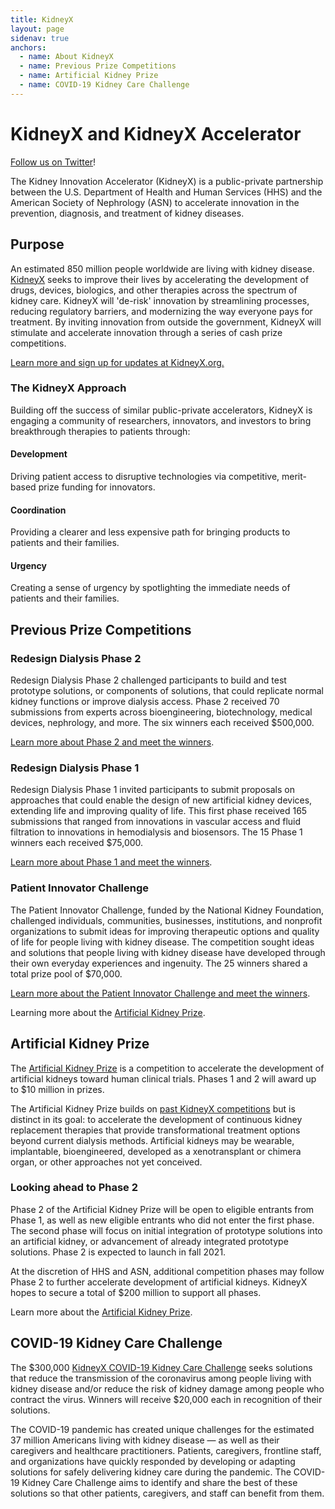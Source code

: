 ```yaml
---
title: KidneyX
layout: page
sidenav: true
anchors:
  - name: About KidneyX
  - name: Previous Prize Competitions
  - name: Artificial Kidney Prize
  - name: COVID-19 Kidney Care Challenge
---
```


# KidneyX and KidneyX Accelerator

[Follow us on Twitter](https://twitter.com/Kidney_X)!

The Kidney Innovation Accelerator (KidneyX) is a public-private partnership between the U.S. Department of Health and Human Services (HHS) and the American Society of Nephrology (ASN) to accelerate innovation in the prevention, diagnosis, and treatment of kidney diseases.

## Purpose

An estimated 850 million people worldwide are living with kidney disease. [KidneyX](https://www.kidneyx.org/) seeks to improve their lives by accelerating the development of drugs, devices, biologics, and other therapies across the spectrum of kidney care. KidneyX will 'de-risk' innovation by streamlining processes, reducing regulatory barriers, and modernizing the way everyone pays for treatment. By inviting innovation from outside the government, KidneyX will stimulate and accelerate innovation through a series of cash prize competitions.

[Learn more and sign up for updates at KidneyX.org.](http://www.kidneyx.org/)

### The KidneyX Approach

Building off the success of similar public-private accelerators, KidneyX is engaging a community of researchers, innovators, and investors to bring breakthrough therapies to patients through:

#### Development

Driving patient access to disruptive technologies via competitive, merit-based prize funding for innovators.

#### Coordination

Providing a clearer and less expensive path for bringing products to patients and their families.

#### Urgency

Creating a sense of urgency by spotlighting the immediate needs of patients and their families.

## Previous Prize Competitions

### Redesign Dialysis Phase 2

Redesign Dialysis Phase 2 challenged participants to build and test prototype solutions, or components of solutions, that could replicate normal kidney functions or improve dialysis access. Phase 2 received 70 submissions from experts across bioengineering, biotechnology, medical devices, nephrology, and more. The six winners each received $500,000.

[Learn more about Phase 2 and meet the winners](https://www.kidneyx.org/prizecompetitions/RedesignDialysisPhaseII).

### Redesign Dialysis Phase 1

Redesign Dialysis Phase 1 invited participants to submit proposals on approaches that could enable the design of new artificial kidney devices, extending life and improving quality of life. This first phase received 165 submissions that ranged from innovations in vascular access and fluid filtration to innovations in hemodialysis and biosensors. The 15 Phase 1 winners each received $75,000.

[Learn more about Phase 1 and meet the winners](https://www.kidneyx.org/PrizeCompetitions/PastCompetitions/redesigndialysisphase1).

### Patient Innovator Challenge

The Patient Innovator Challenge, funded by the National Kidney Foundation, challenged individuals, communities, businesses, institutions, and nonprofit organizations to submit ideas for improving therapeutic options and quality of life for people living with kidney disease. The competition sought ideas and solutions that people living with kidney disease have developed through their own everyday experiences and ingenuity. The 25 winners shared a total prize pool of $70,000.

[Learn more about the Patient Innovator Challenge and meet the winners](https://www.kidneyx.org/prizecompetitions/PatientInnovatorChallenge).

Learning more about the [Artificial Kidney Prize](https://akp.kidneyx.org/?utm_source=HHS&utm_medium=web-content&utm_campaign=launch).

## Artificial Kidney Prize

The [Artificial Kidney Prize](https://akp.kidneyx.org/?utm_source=HHS&utm_medium=web-content&utm_campaign=launch) is a competition to accelerate the development of artificial kidneys toward human clinical trials. Phases 1 and 2 will award up to $10 million in prizes.

The Artificial Kidney Prize builds on [past KidneyX competitions](https://www.hhs.gov/cto/initiatives/kidneyx/previous-prize-competitions/index.html?language=en) but is distinct in its goal: to accelerate the development of continuous kidney replacement therapies that provide transformational treatment options beyond current dialysis methods. Artificial kidneys may be wearable, implantable, bioengineered, developed as a xenotransplant or chimera organ, or other approaches not yet conceived.

### Looking ahead to Phase 2

Phase 2 of the Artificial Kidney Prize will be open to eligible entrants from Phase 1, as well as new eligible entrants who did not enter the first phase. The second phase will focus on initial integration of prototype solutions into an artificial kidney, or advancement of already integrated prototype solutions. Phase 2 is expected to launch in fall 2021.

At the discretion of HHS and ASN, additional competition phases may follow Phase 2 to further accelerate development of artificial kidneys. KidneyX hopes to secure a total of $200 million to support all phases.

Learn more about the [Artificial Kidney Prize](https://akp.kidneyx.org/?utm_source=HHS&utm_medium=web-content&utm_campaign=launch).

## COVID-19 Kidney Care Challenge

The $300,000 [KidneyX COVID-19 Kidney Care Challenge](https://www.kidneyx.org/PrizeCompetitions/covid19kidneycarechallenge?utm_source=HHS&utm_medium=web-content&utm_campaign=launch) seeks solutions that reduce the transmission of the coronavirus among people living with kidney disease and/or reduce the risk of kidney damage among people who contract the virus. Winners will receive $20,000 each in recognition of their solutions.

The COVID-19 pandemic has created unique challenges for the estimated 37 million Americans living with kidney disease — as well as their caregivers and healthcare practitioners. Patients, caregivers, frontline staff, and organizations have quickly responded by developing or adapting solutions for safely delivering kidney care during the pandemic. The COVID-19 Kidney Care Challenge aims to identify and share the best of these solutions so that other patients, caregivers, and staff can benefit from them.
